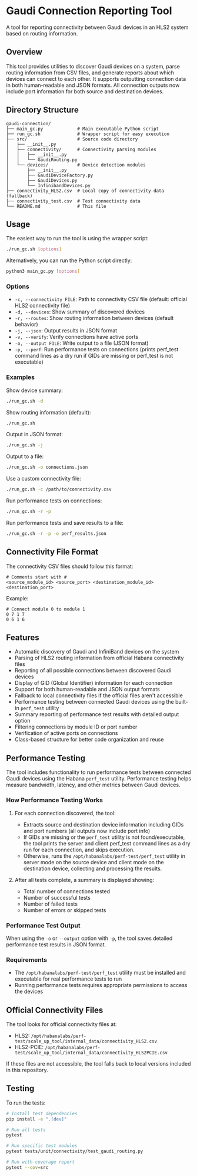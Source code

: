 # Gaudi Connection Reporting Tool

A tool for reporting connectivity between Gaudi devices in an HLS2 system based on routing information.

## Overview

This tool provides utilities to discover Gaudi devices on a system, parse routing information from CSV files, and generate reports about which devices can connect to each other. It supports outputting connection data in both human-readable and JSON formats. All connection outputs now include port information for both source and destination devices.

## Directory Structure

```
gaudi-connection/
├── main_gc.py             # Main executable Python script
├── run_gc.sh              # Wrapper script for easy execution
├── src/                   # Source code directory
│   ├── __init__.py
│   ├── connectivity/      # Connectivity parsing modules
│   │   ├── __init__.py
│   │   └── GaudiRouting.py
│   └── devices/           # Device detection modules
│       ├── __init__.py
│       ├── GaudiDeviceFactory.py
│       ├── GaudiDevices.py
│       └── InfinibandDevices.py
├── connectivity_HLS2.csv  # Local copy of connectivity data (fallback)
├── connectivity_test.csv  # Test connectivity data
└── README.md              # This file
```

## Usage

The easiest way to run the tool is using the wrapper script:

```bash
./run_gc.sh [options]
```

Alternatively, you can run the Python script directly:

```bash
python3 main_gc.py [options]
```

### Options

- `-c, --connectivity FILE`: Path to connectivity CSV file (default: official HLS2 connectivity file)
- `-d, --devices`: Show summary of discovered devices
- `-r, --routes`: Show routing information between devices (default behavior)
- `-j, --json`: Output results in JSON format
- `-v, --verify`: Verify connections have active ports
- `-o, --output FILE`: Write output to a file (JSON format)
- `-p, --perf`: Run performance tests on connections (prints perf_test command lines as a dry run if GIDs are missing or perf_test is not executable)
### Examples

Show device summary:
```bash
./run_gc.sh -d
```

Show routing information (default):
```bash
./run_gc.sh
```

Output in JSON format:
```bash
./run_gc.sh -j
```

Output to a file:
```bash
./run_gc.sh -o connections.json
```

Use a custom connectivity file:
```bash
./run_gc.sh -c /path/to/connectivity.csv
```

Run performance tests on connections:
```bash
./run_gc.sh -r -p
```


Run performance tests and save results to a file:
```bash
./run_gc.sh -r -p -o perf_results.json
```

## Connectivity File Format

The connectivity CSV files should follow this format:
```
# Comments start with #
<source_module_id> <source_port> <destination_module_id> <destination_port>
```

Example:
```
# Connect module 0 to module 1
0 7 1 7
0 6 1 6
```

## Features

- Automatic discovery of Gaudi and InfiniBand devices on the system
- Parsing of HLS2 routing information from official Habana connectivity files
- Reporting of all possible connections between discovered Gaudi devices
- Display of GID (Global Identifier) information for each connection
- Support for both human-readable and JSON output formats
- Fallback to local connectivity files if the official files aren't accessible
- Performance testing between connected Gaudi devices using the built-in `perf_test` utility
- Summary reporting of performance test results with detailed output option
- Filtering connections by module ID or port number
- Verification of active ports on connections
- Class-based structure for better code organization and reuse


## Performance Testing

The tool includes functionality to run performance tests between connected Gaudi devices using the Habana `perf_test` utility. Performance testing helps measure bandwidth, latency, and other metrics between Gaudi devices.

### How Performance Testing Works

1. For each connection discovered, the tool:
   - Extracts source and destination device information including GIDs and port numbers (all outputs now include port info)
   - If GIDs are missing or the `perf_test` utility is not found/executable, the tool prints the server and client perf_test command lines as a dry run for each connection, and skips execution.
   - Otherwise, runs the `/opt/habanalabs/perf-test/perf_test` utility in server mode on the source device and client mode on the destination device, collecting and processing the results.

2. After all tests complete, a summary is displayed showing:
   - Total number of connections tested
   - Number of successful tests
   - Number of failed tests
   - Number of errors or skipped tests

### Performance Test Output

When using the `-o` or `--output` option with `-p`, the tool saves detailed performance test results in JSON format.

### Requirements

- The `/opt/habanalabs/perf-test/perf_test` utility must be installed and executable for real performance tests to run
- Running performance tests requires appropriate permissions to access the devices

## Official Connectivity Files

The tool looks for official connectivity files at:
- HLS2: `/opt/habanalabs/perf-test/scale_up_tool/internal_data/connectivity_HLS2.csv`
- HLS2-PCIE: `/opt/habanalabs/perf-test/scale_up_tool/internal_data/connectivity_HLS2PCIE.csv`

If these files are not accessible, the tool falls back to local versions included in this repository.

## Testing

To run the tests:

```bash
# Install test dependencies
pip install -e ".[dev]"

# Run all tests
pytest

# Run specific test modules
pytest tests/unit/connectivity/test_gaudi_routing.py

# Run with coverage report
pytest --cov=src
```
